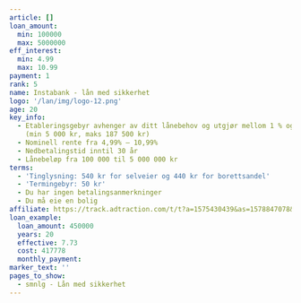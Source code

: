 ```yaml
---
article: []
loan_amount:
  min: 100000
  max: 5000000
eff_interest:
  min: 4.99
  max: 10.99
payment: 1
rank: 5
name: Instabank - lån med sikkerhet
logo: '/lan/img/logo-12.png'
age: 20
key_info:
  - Etableringsgebyr avhenger av ditt lånebehov og utgjør mellom 1 % og 3,75 % av lånebeløpet
    (min 5 000 kr, maks 187 500 kr)
  - Nominell rente fra 4,99% – 10,99%
  - Nedbetalingstid inntil 30 år
  - Lånebeløp fra 100 000 til 5 000 000 kr
terms:
  - 'Tinglysning: 540 kr for selveier og 440 kr for borettsandel'
  - 'Termingebyr: 50 kr'
  - Du har ingen betalingsanmerkninger
  - Du må eie en bolig
affiliate: https://track.adtraction.com/t/t?a=1575430439&as=1578847078&t=2&tk=1
loan_example:
  loan_amount: 450000
  years: 20
  effective: 7.73
  cost: 417778
  monthly_payment:
marker_text: ''
pages_to_show:
  - smnlg - Lån med sikkerhet
---
```

